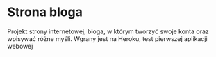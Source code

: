 # Strona bloga 

Projekt strony internetowej, bloga, w którym tworzyć swoje konta oraz wpisywać różne myśli.
Wgrany jest na Heroku, test pierwszej aplikacji webowej 
